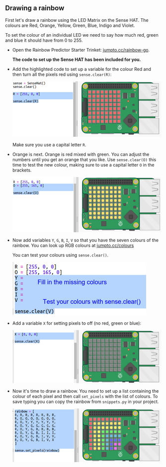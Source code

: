 ## Drawing a rainbow

First let's draw a rainbow using the LED Matrix on the Sense HAT. The colours are Red, Orange, Yellow, Green, Blue, Indigo and Violet.

To set the colour of an individual LED we need to say how much red, green and blue it should have from 0 to 255. 



+ Open the Rainbow Predictor Starter Trinket: <a href="http://jumpto.cc/rainbow-go" target="_blank">jumpto.cc/rainbow-go</a>. 

    __The code to set up the Sense HAT has been included for you.__

+ Add the highlighted code to set up a variable for the colour Red and then turn all the pixels red using `sense.clear(R)`:

    ![screenshot](images/rainbow-red.png)
    
    Make sure you use a capital letter `R`. 
       
+ Orange is next. Orange is red mixed with green. You can adjust the numbers until you get an orange that you like. Use `sense.clear(O)` this time to test the new colour, making sure to use a capital letter `O` in the brackets. 

    ![screenshot](images/rainbow-orange.png)

+ Now add variables `Y`, `G`, `B`, `I`, `V` so that you have the seven colours of the rainbow. You can look up RGB colours at <a href="http://jumpto.cc/colours" target="_blank">jumpto.cc/colours</a>

    You can test your colours using `sense.clear()`.
    
    ![screenshot](images/rainbow-colours.png)

+ Add a variable `X` for setting pixels to off (no red, green or blue):

    ![screenshot](images/rainbow-off.png)


+ Now it's time to draw a rainbow. You need to set up a list containing the colour of each pixel and then call `set_pixels` with the list of colours. To save typing you can copy the rainbow from `snippets.py` in your project. 

    ![screenshot](images/rainbow-rainbow.png)


